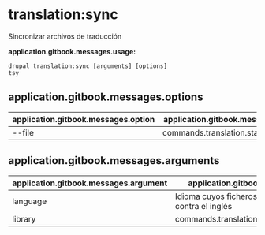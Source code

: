 # translation:sync
Sincronizar archivos de traducción

**application.gitbook.messages.usage:**
```
drupal translation:sync [arguments] [options]
tsy
```

## application.gitbook.messages.options
application.gitbook.messages.option | application.gitbook.messages.details
-------|-------------
--file | commands.translation.stats.options.file

## application.gitbook.messages.arguments
application.gitbook.messages.argument | application.gitbook.messages.details
---------|-------------
language | Idioma cuyos ficheros se sincronizarán contra el inglés
library | commands.translation.sync.arguments.library
